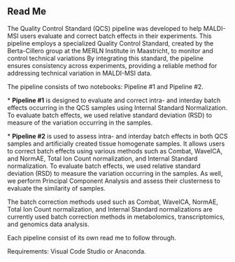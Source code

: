 <h2>Read Me</h2>
<p>The Quality Control Standard (QCS) pipeline was developed to help MALDI-MSI users evaluate and correct batch effects in their experiments. This pipeline employs a specialized Quality Control Standard, created by the Berta-Cillero group at the MERLN Institute in Maastricht, to monitor and control technical variations By integrating this standard, the pipeline ensures consistency across experiments, providing a reliable method for addressing technical variation in MALDI-MSI data.</p>

<p>The pipeline consists of two notebooks: Pipeline #1 and Pipeline #2.</p>

<p>* <b>Pipeline #1</b> is designed to evaluate and correct intra- and interday batch effects occurring in the QCS samples using Internal Standard Normalization. To evaluate batch effects, we used relative standard deviation (RSD) to measure of the variation occurring in the samples.</p>

<p>* <b>Pipeline #2</b> is used to assess intra- and interday batch effects in both QCS samples and artificially created tissue homogenate samples. It allows users to correct batch effects using various methods such as Combat, WaveICA, and NormAE, Total Ion Count normalization, and Internal Standard normalization. To evaluate batch effects, we used relative standard deviation (RSD) to measure the variation occurring in the samples. As well, we perform Principal Component Analysis and assess their clusterness to evaluate the similarity of samples.</p> 

<p> The batch correction methods used such as Combat, WaveICA, NormAE, Total Ion Count normalization, and Internal Standard normalizations are currently used batch correction methods in metabolomics, transcriptomics, and genomics data analysis. <p>
  
<p>Each pipeline consist of its own read me to follow through.<p>
<p>Requirements: Visual Code Studio or Anaconda.<p> 

